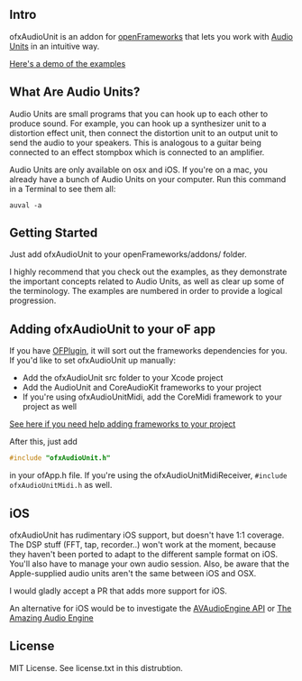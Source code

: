 Intro
-----

ofxAudioUnit is an addon for [openFrameworks](http://www.openframeworks.cc/) that lets you work with [Audio Units](http://en.wikipedia.org/wiki/Audio_Units) in an intuitive way.

[Here's a demo of the examples](http://vimeo.com/41115496)

What Are Audio Units?
---------------------

Audio Units are small programs that you can hook up to each other to produce sound. For example, you can hook up a synthesizer unit to a distortion effect unit, then connect the distortion unit to an output unit to send the audio to your speakers. This is analogous to a guitar being connected to an effect stompbox which is connected to an amplifier.

Audio Units are only available on osx and iOS. If you're on a mac, you already have a bunch of Audio Units on your computer. Run this command in a Terminal to see them all: 

```
auval -a
```

Getting Started
---------------

Just add ofxAudioUnit to your openFrameworks/addons/ folder.

I highly recommend that you check out the examples, as they demonstrate the important concepts related to Audio Units, as well as clear up some of the terminology. The examples are numbered in order to provide a logical progression.

Adding ofxAudioUnit to your oF app
---------------------------------

If you have [OFPlugin](https://github.com/admsyn/OFPlugin), it will sort out the frameworks dependencies for you. If you'd like to set ofxAudioUnit up manually:

* Add the ofxAudioUnit src folder to your Xcode project
* Add the AudioUnit and CoreAudioKit frameworks to your project
* If you're using ofxAudioUnitMidi, add the CoreMidi framework to your project as well

[See here if you need help adding frameworks to your project](http://stackoverflow.com/questions/3352664/how-to-add-existing-frameworks-in-xcode-4)

After this, just add
```C++
#include "ofxAudioUnit.h"
```
in your ofApp.h file. If you're using the ofxAudioUnitMidiReceiver, `#include ofxAudioUnitMidi.h` as well.

iOS
---
ofxAudioUnit has rudimentary iOS support, but doesn't have 1:1 coverage. The DSP stuff (FFT, tap, recorder..) won't work at the moment, because they haven't been ported to adapt to the different sample format on iOS. You'll also have to manage your own audio session. Also, be aware that the Apple-supplied audio units aren't the same between iOS and OSX.

I would gladly accept a PR that adds more support for iOS.

An alternative for iOS would be to investigate the [AVAudioEngine API](https://developer.apple.com/library/ios/documentation/AVFoundation/Reference/AVAudioEngine_Class/index.html) or [The Amazing Audio Engine](http://theamazingaudioengine.com/)

License
----------

MIT License. See license.txt in this distrubtion.
